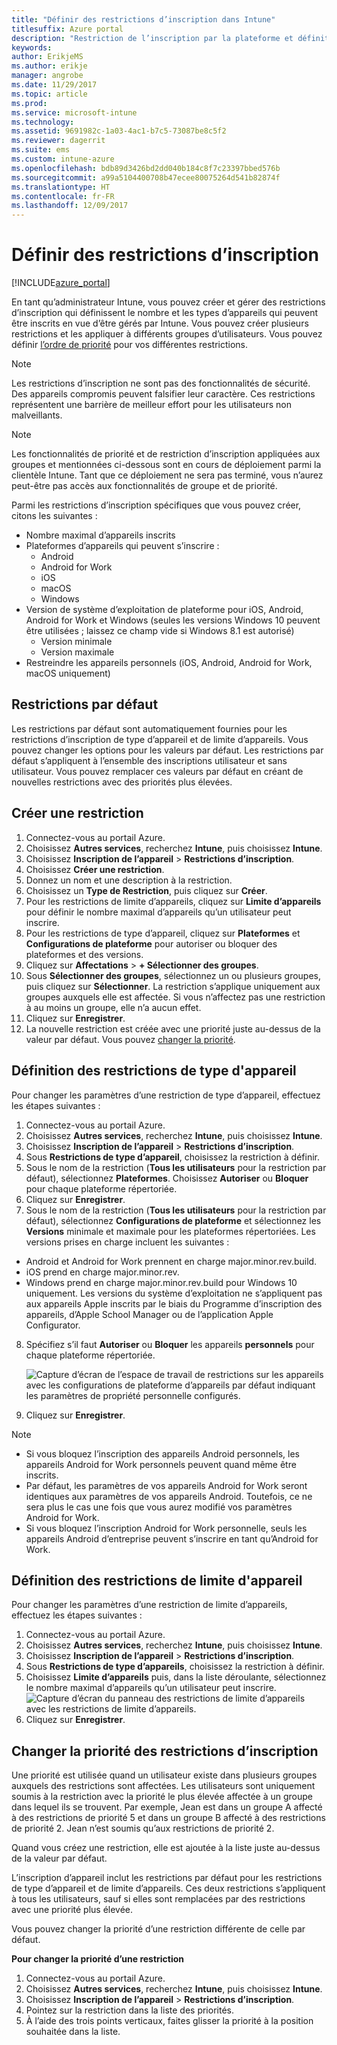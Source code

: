 ```yaml
---
title: "Définir des restrictions d’inscription dans Intune"
titlesuffix: Azure portal
description: "Restriction de l’inscription par la plateforme et définition d’une limite d’inscriptions d’appareils dans Intune. \""
keywords: 
author: ErikjeMS
ms.author: erikje
manager: angrobe
ms.date: 11/29/2017
ms.topic: article
ms.prod: 
ms.service: microsoft-intune
ms.technology: 
ms.assetid: 9691982c-1a03-4ac1-b7c5-73087be8c5f2
ms.reviewer: dagerrit
ms.suite: ems
ms.custom: intune-azure
ms.openlocfilehash: bdb89d3426bd2dd040b184c8f7c23397bbed576b
ms.sourcegitcommit: a99a5104400708b47ecee80075264d541b82874f
ms.translationtype: HT
ms.contentlocale: fr-FR
ms.lasthandoff: 12/09/2017
---
```

# <a name="set-enrollment-restrictions"></a>Définir des restrictions d’inscription

[!INCLUDE[azure_portal](./includes/azure_portal.md)]

En tant qu’administrateur Intune, vous pouvez créer et gérer des restrictions d’inscription qui définissent le nombre et les types d’appareils qui peuvent être inscrits en vue d’être gérés par Intune. Vous pouvez créer plusieurs restrictions et les appliquer à différents groupes d’utilisateurs. Vous pouvez définir [l’ordre de priorité](#change-enrollment-restriction-priority) pour vos différentes restrictions.

>[!NOTE]
>Les restrictions d’inscription ne sont pas des fonctionnalités de sécurité. Des appareils compromis peuvent falsifier leur caractère. Ces restrictions représentent une barrière de meilleur effort pour les utilisateurs non malveillants.

>[!NOTE]
>Les fonctionnalités de priorité et de restriction d’inscription appliquées aux groupes et mentionnées ci-dessous sont en cours de déploiement parmi la clientèle Intune. Tant que ce déploiement ne sera pas terminé, vous n’aurez peut-être pas accès aux fonctionnalités de groupe et de priorité. 

Parmi les restrictions d’inscription spécifiques que vous pouvez créer, citons les suivantes :

- Nombre maximal d’appareils inscrits
- Plateformes d’appareils qui peuvent s’inscrire :
  - Android
  - Android for Work
  - iOS
  - macOS
  - Windows
- Version de système d’exploitation de plateforme pour iOS, Android, Android for Work et Windows (seules les versions Windows 10 peuvent être utilisées ; laissez ce champ vide si Windows 8.1 est autorisé)
  - Version minimale
  - Version maximale
- Restreindre les appareils personnels (iOS, Android, Android for Work, macOS uniquement)

## <a name="default-restrictions"></a>Restrictions par défaut

Les restrictions par défaut sont automatiquement fournies pour les restrictions d’inscription de type d’appareil et de limite d’appareils. Vous pouvez changer les options pour les valeurs par défaut. Les restrictions par défaut s’appliquent à l’ensemble des inscriptions utilisateur et sans utilisateur. Vous pouvez remplacer ces valeurs par défaut en créant de nouvelles restrictions avec des priorités plus élevées.

## <a name="create-a-restriction"></a>Créer une restriction

1. Connectez-vous au portail Azure.
2. Choisissez **Autres services**, recherchez **Intune**, puis choisissez **Intune**.
3. Choisissez **Inscription de l’appareil** > **Restrictions d’inscription**.
4. Choisissez **Créer une restriction**.
5. Donnez un nom et une description à la restriction.
6. Choisissez un **Type de Restriction**, puis cliquez sur **Créer**.
7. Pour les restrictions de limite d’appareils, cliquez sur **Limite d’appareils** pour définir le nombre maximal d’appareils qu’un utilisateur peut inscrire.
8. Pour les restrictions de type d’appareil, cliquez sur **Plateformes** et **Configurations de plateforme** pour autoriser ou bloquer des plateformes et des versions.
9. Cliquez sur **Affectations** > **+ Sélectionner des groupes**.
10. Sous **Sélectionner des groupes**, sélectionnez un ou plusieurs groupes, puis cliquez sur **Sélectionner**. La restriction s’applique uniquement aux groupes auxquels elle est affectée. Si vous n’affectez pas une restriction à au moins un groupe, elle n’a aucun effet.
11. Cliquez sur **Enregistrer**.
12. La nouvelle restriction est créée avec une priorité juste au-dessus de la valeur par défaut. Vous pouvez [changer la priorité](#change-enrollment-restriction-priority).

## <a name="set-device-type-restrictions"></a>Définition des restrictions de type d'appareil

Pour changer les paramètres d’une restriction de type d’appareil, effectuez les étapes suivantes :

1. Connectez-vous au portail Azure.
2. Choisissez **Autres services**, recherchez **Intune**, puis choisissez **Intune**.
3. Choisissez **Inscription de l’appareil** > **Restrictions d’inscription**.
4. Sous **Restrictions de type d’appareil**, choisissez la restriction à définir.
5. Sous le nom de la restriction (**Tous les utilisateurs** pour la restriction par défaut), sélectionnez **Plateformes**. Choisissez **Autoriser** ou **Bloquer** pour chaque plateforme répertoriée.
6. Cliquez sur **Enregistrer**.
7. Sous le nom de la restriction (**Tous les utilisateurs** pour la restriction par défaut), sélectionnez **Configurations de plateforme** et sélectionnez les **Versions** minimale et maximale pour les plateformes répertoriées. Les versions prises en charge incluent les suivantes :
  - Android et Android for Work prennent en charge major.minor.rev.build.
  - iOS prend en charge major.minor.rev.
  - Windows prend en charge major.minor.rev.build pour Windows 10 uniquement.
  Les versions du système d’exploitation ne s’appliquent pas aux appareils Apple inscrits par le biais du Programme d’inscription des appareils, d’Apple School Manager ou de l’application Apple Configurator. 
8. Spécifiez s’il faut **Autoriser** ou **Bloquer** les appareils **personnels** pour chaque plateforme répertoriée.

    ![Capture d’écran de l’espace de travail de restrictions sur les appareils avec les configurations de plateforme d’appareils par défaut indiquant les paramètres de propriété personnelle configurés.](media/device-restrictions-platform-configurations.png)
9. Cliquez sur **Enregistrer**.

>[!NOTE]
>- Si vous bloquez l’inscription des appareils Android personnels, les appareils Android for Work personnels peuvent quand même être inscrits.
>- Par défaut, les paramètres de vos appareils Android for Work seront identiques aux paramètres de vos appareils Android. Toutefois, ce ne sera plus le cas une fois que vous aurez modifié vos paramètres Android for Work.
>- Si vous bloquez l’inscription Android for Work personnelle, seuls les appareils Android d’entreprise peuvent s’inscrire en tant qu’Android for Work.

## <a name="set-device-limit-restrictions"></a>Définition des restrictions de limite d'appareil

Pour changer les paramètres d’une restriction de limite d’appareils, effectuez les étapes suivantes :

1. Connectez-vous au portail Azure.
2. Choisissez **Autres services**, recherchez **Intune**, puis choisissez **Intune**.
3. Choisissez **Inscription de l’appareil** > **Restrictions d’inscription**.
4. Sous **Restrictions de type d’appareils**, choisissez la restriction à définir.
5. Choisissez **Limite d’appareils** puis, dans la liste déroulante, sélectionnez le nombre maximal d’appareils qu’un utilisateur peut inscrire.
    ![Capture d’écran du panneau des restrictions de limite d’appareils avec les restrictions de limite d’appareils.](./media/device-restrictions-limit.png)
6. Cliquez sur **Enregistrer**.

## <a name="change-enrollment-restriction-priority"></a>Changer la priorité des restrictions d’inscription

Une priorité est utilisée quand un utilisateur existe dans plusieurs groupes auxquels des restrictions sont affectées. Les utilisateurs sont uniquement soumis à la restriction avec la priorité le plus élevée affectée à un groupe dans lequel ils se trouvent. Par exemple, Jean est dans un groupe A affecté à des restrictions de priorité 5 et dans un groupe B affecté à des restrictions de priorité 2. Jean n’est soumis qu’aux restrictions de priorité 2. 

Quand vous créez une restriction, elle est ajoutée à la liste juste au-dessus de la valeur par défaut.

L’inscription d’appareil inclut les restrictions par défaut pour les restrictions de type d’appareil et de limite d’appareils. Ces deux restrictions s’appliquent à tous les utilisateurs, sauf si elles sont remplacées par des restrictions avec une priorité plus élevée. 

Vous pouvez changer la priorité d’une restriction différente de celle par défaut. 

**Pour changer la priorité d’une restriction**

1. Connectez-vous au portail Azure.
2. Choisissez **Autres services**, recherchez **Intune**, puis choisissez **Intune**.
3. Choisissez **Inscription de l’appareil** > **Restrictions d’inscription**.
4. Pointez sur la restriction dans la liste des priorités.
5. À l’aide des trois points verticaux, faites glisser la priorité à la position souhaitée dans la liste.





